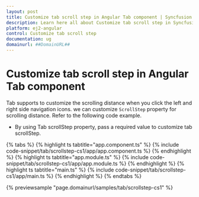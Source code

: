 ```yaml
---
layout: post
title: Customize tab scroll step in Angular Tab component | Syncfusion
description: Learn here all about Customize tab scroll step in Syncfusion Angular Tab component of Syncfusion Essential JS 2 and more.
platform: ej2-angular
control: Customize tab scroll step 
documentation: ug
domainurl: ##DomainURL##
---
```


# Customize tab scroll step in Angular Tab component

Tab supports to customize the scrolling distance when you click the left and right side navigation icons. we can customize `ScrollStep` property for scrolling distance. Refer to the following code example.

* By using Tab scrollStep property, pass a required value to customize tab scrollStep.

{% tabs %}
{% highlight ts tabtitle="app.component.ts" %}
{% include code-snippet/tab/scrollstep-cs1/app/app.component.ts %}
{% endhighlight %}
{% highlight ts tabtitle="app.module.ts" %}
{% include code-snippet/tab/scrollstep-cs1/app/app.module.ts %}
{% endhighlight %}
{% highlight ts tabtitle="main.ts" %}
{% include code-snippet/tab/scrollstep-cs1/app/main.ts %}
{% endhighlight %}
{% endtabs %}
  
{% previewsample "page.domainurl/samples/tab/scrollstep-cs1" %}
